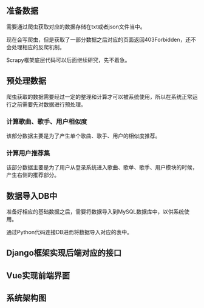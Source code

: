 ## 准备数据

需要通过爬虫获取对应的数据存储在txt或者json文件当中。

现在会写爬虫，但是获取了一部分数据之后对应的页面返回403Forbidden，还不会处理相应的反爬机制。



Scrapy框架底层代码可以后面继续研究，先不着急。



## 预处理数据

爬虫获取的数据需要经过一定的整理和计算才可以被系统使用，所以在系统正常运行之前需要先对数据进行预处理。

### 计算歌曲、歌手、用户相似度

该部分数据主要是为了产生单个歌曲、歌手、用户的相似度推荐。



### 计算用户推荐集

该部分数据主要是为了用户从登录系统进入歌曲、歌单、歌手、用户模块的时候，产生右侧的推荐部分。



## 数据导入DB中

准备好相应的基础数据之后，需要将数据导入到MySQL数据库中，以供系统使用。

通过Python代码连接DB进而将数据导入对应的表中。



## Django框架实现后端对应的接口





## Vue实现前端界面





## 系统架构图